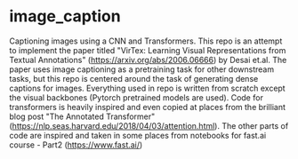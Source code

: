 # image_caption
Captioning images using a CNN and Transformers. This repo is an attempt to implement the paper titled "VirTex: Learning Visual Representations from Textual Annotations" (https://arxiv.org/abs/2006.06666) by Desai et.al.
The paper uses image captioning as a pretraining task for other downstream tasks, but this repo is centered around the task of generating dense captions for images. Everything used in
repo is written from scratch except the visual backbones (Pytorch pretrained models are used). Code for transformers is heavily inspired and even copied at places from the brilliant blog
post "The Annotated Transformer" (https://nlp.seas.harvard.edu/2018/04/03/attention.html). The other parts of code are inspired and taken in some places from notebooks for fast.ai course - Part2 (https://www.fast.ai/) 

